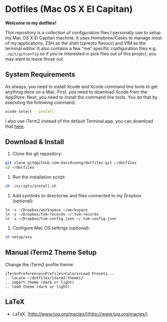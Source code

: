 # Dotfiles (Mac OS X El Capitan)

**Welcome to my dotfiles!**

This repository is a collection of configuration files I personally use to setup my Mac OS X El Capitan machine. It uses Homebrew/Casks to manage most of my applications, ZSH as the shell (zprezto flavour) and VIM as the terminal editor. It also contains a few "me" specific configuration files e.g. `./git/gitconfig` so if you're interested in pick files out of this project, you may want to leave those out.

## System Requirements

As always, you need to install Xcode and Xcode command line tools to get anything done on a Mac. First, you need to download Xcode from the AppStore. Next, you need to install the command line tools. You do that by executing the following command:

```bash
xcode-select --install
```

I also use iTerm2 instead of the default Terminal.app, you can download that [here](http://iterm2.com/downloads.html).

## Download & Install

1. Clone the git repository:

  ```bash
  git clone git@github.com:davidvuong/dotfiles.git ~/dotfiles
  cd ~/dotfiles
  ```

1. Run the installation script:

  ```bash
  sh ./scripts/install.sh
  ```

1. Add symlinks to directories and files connected to my Dropbox (optional):

  ```
  ln -s ~/Dropbox/workspace ~/workspace
  ln -s ~/Dropbox/tvm-records ~/.tvm-records
  ln -s ~/Dropbox/tvm-config.json ~/.tvm-config.json
  ```

1. Configure Mac OS settings (optional):

  ```bash
  sh setup/osx
  ```

## Manual iTerm2 Theme Setup

Change the iTerm2 profile theme:

  ```
  iTerm>Preferences>Profiles>Colors>Load Presets...
  .. locate ~/dotfiles/iterm2-themes/
  .. import theme (dark or light)
  .. load theme (dark or light)
  ```

## LaTeX

* LaTeX, [http://www.tug.org/mactex/](http://www.tug.org/mactex/)
